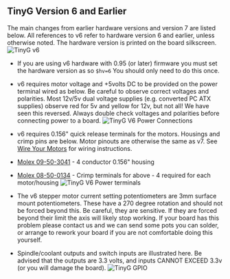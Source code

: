 ## TinyG Version 6 and Earlier
The main changes from earlier hardware versions and version 7 are listed below. All references to v6 refer to hardware version 6 and earlier, unless otherwise noted. The hardware version is printed on the board silkscreen.
![TinyG v6](http://farm7.staticflickr.com/6161/6138113691_d2a77b606c_b.jpg)

* If you are using v6 hardware with 0.95 (or later) firmware you must set the hardware version as so `$hv=6`  You should only need to do this once.

* v6 requires motor voltage and +5volts DC to be provided on the power terminal wired as below. Be careful to observe correct voltages and polarities. Most 12v/5v dual voltage supplies (e.g. converted PC ATX supplies) observe red for 5v and yellow for 12v, but not all! We have seen this reversed. Always double check voltages and polarities before connecting power to a board. 
![TinyG V6 Power Connections](http://farm7.staticflickr.com/6178/6253402559_b6a5a946d9_b.jpg)

* v6 requires 0.156" quick release terminals for the motors. Housings and crimp pins are below. Motor pinouts are otherwise the same as v7. See [Wire Your Motors](https://github.com/synthetos/TinyG/wiki/Connecting-TinyG#wire-your-motors) for wiring instructions.
 * [Molex 09-50-3041](http://www.mouser.com/ProductDetail/Molex/09-50-3041/?qs=%2fha2pyFaduiq3dSmG9JEt1yANyoojHtFJi0SKaVS0vw%3d) - 4 conductor 0.156" housing
 * [Molex 08-50-0134](http://www.mouser.com/Search/Refine.aspx?Keyword=08-50-0134) - Crimp terminals for above - 4 required for each motor/housing
![TinyG V6 Power terminals](http://farm7.staticflickr.com/6178/6205245951_058c7509fd.jpg)

* The v6 stepper motor current setting potentiometers are 3mm surface mount potentiometers. These have a 270 degree rotation and should not be forced beyond this. Be careful, they are sensitive. If they are forced beyond their limit the axis will likely stop working. If your board has this problem please contact us and we can send some pots you can solder, or arrange to rework your board if you are not comfortable doing this yourself.

* Spindle/coolant outputs and switch inputs are illustrated here. Be advised that the outputs are 3.3 volts, and inputs CANNOT EXCEED 3.3v (or you will damage the board).
![TinyG GPIO](http://farm9.staticflickr.com/8239/8580377050_0148eea297_c.jpg)